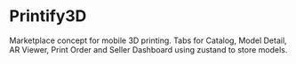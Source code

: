 # Printify3D

Marketplace concept for mobile 3D printing. Tabs for Catalog, Model Detail, AR Viewer, Print Order and Seller Dashboard using zustand to store models.

